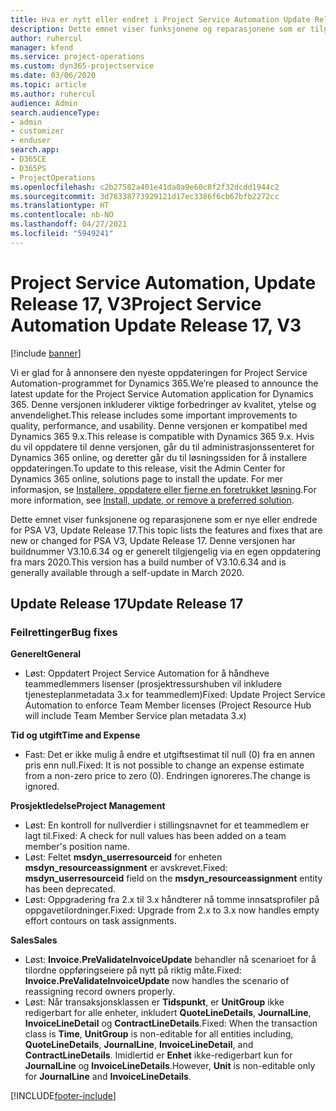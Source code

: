 ```yaml
---
title: Hva er nytt eller endret i Project Service Automation Update Release 17, V3
description: Dette emnet viser funksjonene og reparasjonene som er tilgjengelig i Project Service Automation Update Release 17, V3.
author: ruhercul
manager: kfend
ms.service: project-operations
ms.custom: dyn365-projectservice
ms.date: 03/06/2020
ms.topic: article
ms.author: ruhercul
audience: Admin
search.audienceType:
- admin
- customizer
- enduser
search.app:
- D365CE
- D365PS
- ProjectOperations
ms.openlocfilehash: c2b27582a401e41da0a9e60c8f2f32dcdd1944c2
ms.sourcegitcommit: 3d78338773929121d17ec3386f6cb67bfb2272cc
ms.translationtype: HT
ms.contentlocale: nb-NO
ms.lasthandoff: 04/27/2021
ms.locfileid: "5949241"
---
```

# <a name="project-service-automation-update-release-17-v3"></a><span data-ttu-id="3b63d-103">Project Service Automation, Update Release 17, V3</span><span class="sxs-lookup"><span data-stu-id="3b63d-103">Project Service Automation Update Release 17, V3</span></span>

[!include [banner](../includes/psa-now-project-operations.md)]

<span data-ttu-id="3b63d-104">Vi er glad for å annonsere den nyeste oppdateringen for Project Service Automation-programmet for Dynamics 365.</span><span class="sxs-lookup"><span data-stu-id="3b63d-104">We’re pleased to announce the latest update for the Project Service Automation application for Dynamics 365.</span></span> <span data-ttu-id="3b63d-105">Denne versjonen inkluderer viktige forbedringer av kvalitet, ytelse og anvendelighet.</span><span class="sxs-lookup"><span data-stu-id="3b63d-105">This release includes some important improvements to quality, performance, and usability.</span></span>  <span data-ttu-id="3b63d-106">Denne versjonen er kompatibel med Dynamics 365 9.x.</span><span class="sxs-lookup"><span data-stu-id="3b63d-106">This release is compatible with Dynamics 365 9.x.</span></span> <span data-ttu-id="3b63d-107">Hvis du vil oppdatere til denne versjonen, går du til administrasjonssenteret for Dynamics 365 online, og deretter går du til løsningssiden for å installere oppdateringen.</span><span class="sxs-lookup"><span data-stu-id="3b63d-107">To update to this release, visit the Admin Center for Dynamics 365 online, solutions page to install the update.</span></span> <span data-ttu-id="3b63d-108">For mer informasjon, se [Installere, oppdatere eller fjerne en foretrukket løsning](/power-platform/admin/install-remove-preferred-solution).</span><span class="sxs-lookup"><span data-stu-id="3b63d-108">For more information, see [Install, update, or remove a preferred solution](/power-platform/admin/install-remove-preferred-solution).</span></span>

<span data-ttu-id="3b63d-109">Dette emnet viser funksjonene og reparasjonene som er nye eller endrede for PSA V3, Update Release 17.</span><span class="sxs-lookup"><span data-stu-id="3b63d-109">This topic lists the features and fixes that are new or changed for PSA V3, Update Release 17.</span></span> <span data-ttu-id="3b63d-110">Denne versjonen har buildnummer V3.10.6.34 og er generelt tilgjengelig via en egen oppdatering fra mars 2020.</span><span class="sxs-lookup"><span data-stu-id="3b63d-110">This version has a build number of V3.10.6.34 and is generally available through a self-update in March 2020.</span></span>


## <a name="update-release-17"></a><span data-ttu-id="3b63d-111">Update Release 17</span><span class="sxs-lookup"><span data-stu-id="3b63d-111">Update Release 17</span></span>

### <a name="bug-fixes"></a><span data-ttu-id="3b63d-112">Feilrettinger</span><span class="sxs-lookup"><span data-stu-id="3b63d-112">Bug fixes</span></span>

<span data-ttu-id="3b63d-113">**Generelt**</span><span class="sxs-lookup"><span data-stu-id="3b63d-113">**General**</span></span>

- <span data-ttu-id="3b63d-114">Løst: Oppdatert Project Service Automation for å håndheve teammedlemmers lisenser (prosjektressurshuben vil inkludere tjenesteplanmetadata 3.x for teammedlem)</span><span class="sxs-lookup"><span data-stu-id="3b63d-114">Fixed: Update Project Service Automation to enforce Team Member licenses (Project Resource Hub will include Team Member Service plan metadata 3.x)</span></span>
 
<span data-ttu-id="3b63d-115">**Tid og utgift**</span><span class="sxs-lookup"><span data-stu-id="3b63d-115">**Time and Expense**</span></span>

- <span data-ttu-id="3b63d-116">Fast: Det er ikke mulig å endre et utgiftsestimat til null (0) fra en annen pris enn null.</span><span class="sxs-lookup"><span data-stu-id="3b63d-116">Fixed: It is not possible to change an expense estimate from a non-zero price to zero (0).</span></span> <span data-ttu-id="3b63d-117">Endringen ignoreres.</span><span class="sxs-lookup"><span data-stu-id="3b63d-117">The change is ignored.</span></span>

<span data-ttu-id="3b63d-118">**Prosjektledelse**</span><span class="sxs-lookup"><span data-stu-id="3b63d-118">**Project Management**</span></span>

- <span data-ttu-id="3b63d-119">Løst: En kontroll for nullverdier i stillingsnavnet for et teammedlem er lagt til.</span><span class="sxs-lookup"><span data-stu-id="3b63d-119">Fixed: A check for null values has been added on a team member's position name.</span></span>
- <span data-ttu-id="3b63d-120">Løst: Feltet **msdyn_userresourceid** for enheten **msdyn_resourceassignment** er avskrevet.</span><span class="sxs-lookup"><span data-stu-id="3b63d-120">Fixed: **msdyn_userresourceid** field on the **msdyn_resourceassignment** entity has been deprecated.</span></span>
- <span data-ttu-id="3b63d-121">Løst: Oppgradering fra 2.x til 3.x håndterer nå tomme innsatsprofiler på oppgavetilordninger.</span><span class="sxs-lookup"><span data-stu-id="3b63d-121">Fixed: Upgrade from 2.x to 3.x now handles empty effort contours on task assignments.</span></span>

<span data-ttu-id="3b63d-122">**Sales**</span><span class="sxs-lookup"><span data-stu-id="3b63d-122">**Sales**</span></span>

- <span data-ttu-id="3b63d-123">Løst: **Invoice.PreValidateInvoiceUpdate** behandler nå scenarioet for å tilordne oppføringseiere på nytt på riktig måte.</span><span class="sxs-lookup"><span data-stu-id="3b63d-123">Fixed: **Invoice.PreValidateInvoiceUpdate** now handles the scenario of reassigning record owners properly.</span></span>
- <span data-ttu-id="3b63d-124">Løst: Når transaksjonsklassen er **Tidspunkt**, er **UnitGroup** ikke redigerbart for alle enheter, inkludert **QuoteLineDetails**, **JournalLine**, **InvoiceLineDetail** og **ContractLineDetails**.</span><span class="sxs-lookup"><span data-stu-id="3b63d-124">Fixed: When the transaction class is **Time**, **UnitGroup** is non-editable for all entities including, **QuoteLineDetails**, **JournalLine**, **InvoiceLineDetail**, and **ContractLineDetails**.</span></span> <span data-ttu-id="3b63d-125">Imidlertid er **Enhet** ikke-redigerbart kun for **JournalLine** og **InvoiceLineDetails**.</span><span class="sxs-lookup"><span data-stu-id="3b63d-125">However, **Unit** is non-editable only for **JournalLine** and **InvoiceLineDetails**.</span></span>




[!INCLUDE[footer-include](../includes/footer-banner.md)]